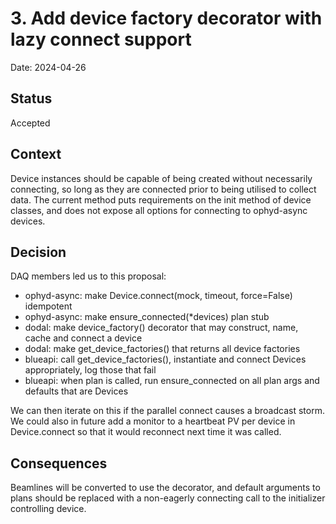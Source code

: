 # 3. Add device factory decorator with lazy connect support

Date: 2024-04-26

## Status

Accepted

## Context

Device instances should be capable of being created without necessarily connecting, so long as they are connected prior to being utilised to collect data. The current method puts requirements on the init method of device classes, and does not expose all options for connecting to ophyd-async devices.

## Decision

DAQ members led us to this proposal:

- ophyd-async: make Device.connect(mock, timeout, force=False) idempotent
- ophyd-async: make ensure_connected(\*devices) plan stub
- dodal: make device_factory() decorator that may construct, name, cache and connect a device
- dodal: make get_device_factories() that returns all device factories
- blueapi: call get_device_factories(), instantiate and connect Devices appropriately, log those that fail
- blueapi: when plan is called, run ensure_connected on all plan args and defaults that are Devices

We can then iterate on this if the parallel connect causes a broadcast storm. We could also in future add a monitor to a heartbeat PV per device in Device.connect so that it would reconnect next time it was called.

## Consequences

Beamlines will be converted to use the decorator, and default arguments to plans should be replaced with a non-eagerly connecting call to the initializer controlling device.
